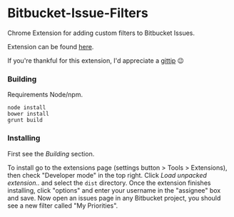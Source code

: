 Bitbucket-Issue-Filters
=======================

Chrome Extension for adding custom filters to Bitbucket Issues.

Extension can be found [here][extension].

If you're thankful for this extension, I'd appreciate a [gittip][1] :wink:


### Building

Requirements Node/npm.

```
node install
bower install
grunt build
```

### Installing

First see the *Building* section.

To install go to the extensions page (settings button > Tools > Extensions), 
then check "Developer mode" in the top right. Click 
*Load unpacked extension..* and select the `dist` directory. 
Once the extension finishes installing, click "options" and enter your username in the "assignee" box and save. 
Now open an issues page in any Bitbucket project, you should see a new filter called "My Priorities".


[1]: https://www.gittip.com/knownasilya
[extension]: https://chrome.google.com/webstore/detail/bitbucket-filters/dbifmilkbhjgdgalenpladkndcfjdpbk?utm_source=chrome-ntp-icon
